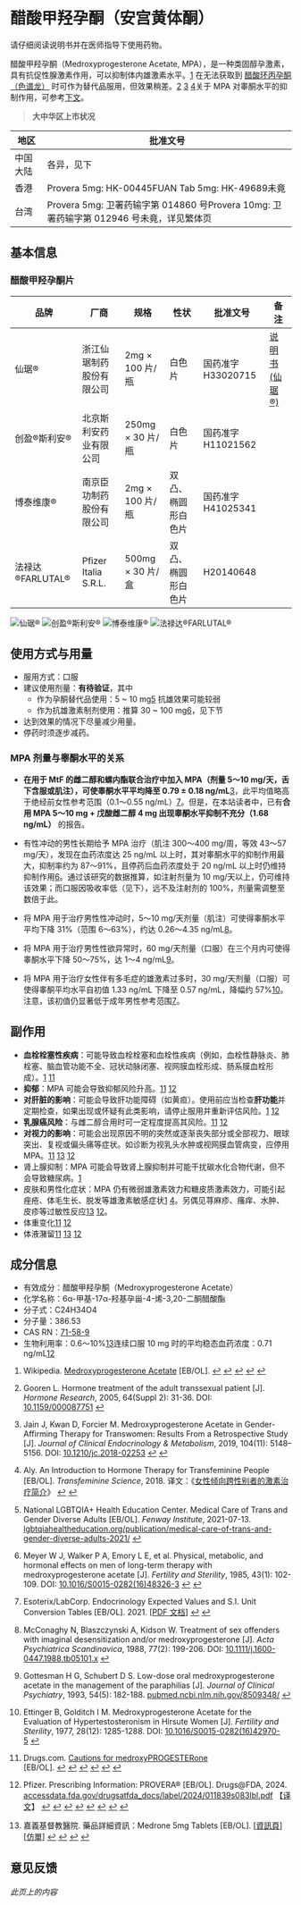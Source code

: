 # 醋酸甲羟孕酮（安宫黄体酮）

请仔细阅读说明书并在医师指导下使用药物。

醋酸甲羟孕酮（Medroxyprogesterone Acetate, MPA），是一种类固醇孕激素，具有抗促性腺激素作用，可以抑制体内雄激素水平。[1](#fn:1) 在无法获取到 [醋酸环丙孕酮（色谱龙）](https://mtf.wiki/zh-cn/docs/medicine/antiandrogen/cyproterone/) 时可作为替代品服用，但效果稍差。[2](#fn:2) [3](#fn:3) [4](#fn:4)关于 MPA 对睾酮水平的抑制作用，可参考[下文](#testosterone-suppression)。

> **大中华区上市状况**

| 地区       | 批准文号                                          |
|------------|--------------------------------------------------|
| 中国大陆   | 各异，见下                                       |
| 香港       | Provera 5mg: HK-00445FUAN Tab 5mg: HK-49689未竟 |
| 台湾       | Provera 5mg: 卫署药输字第 014860 号Provera 10mg: 卫署药输字第 012946 号未竟，详见繁体页 |

## 基本信息

### 醋酸甲羟孕酮片

| 品牌          | 厂商                       | 规格                    | 性状                           | 批准文号         | 备注                        |
|---------------|----------------------------|-------------------------|--------------------------------|------------------|-----------------------------|
| 仙琚®        | 浙江仙琚制药股份有限公司   | 2mg × 100 片/瓶        | 白色片                         | 国药准字 H33020715 | [说明书 (仙琚®)](/images/medicine/medroxyprogesterone/xianju-manual-zh.png) |
| 创盈®斯利安® | 北京斯利安药业有限公司     | 250mg × 30 片/瓶       | 白色片                         | 国药准字 H11021562 |                             |
| 博泰维康®    | 南京臣功制药股份有限公司   | 2mg × 100 片/瓶        | 双凸、椭圆形白色片            | 国药准字 H41025341 |                             |
| 法禄达®FARLUTAL® | Pfizer Italia S.R.L. | 500mg × 30 片/盒       | 双凸、椭圆形白色片            | H20140648        |                             |

![仙琚®](https://mtf.wiki/images/medicine/medroxyprogesterone/xianju.jpg)
![创盈®斯利安®](https://mtf.wiki/images/medicine/medroxyprogesterone/silian.jpg)
![博泰维康®](https://mtf.wiki/images/medicine/medroxyprogesterone/botaiweikang.jpg)
![法禄达®FARLUTAL®](https://mtf.wiki/images/medicine/medroxyprogesterone/pfizer.jpg)

## 使用方式与用量

- 服用方式：口服
- 建议使用剂量：**有待验证**，其中
    - 作为孕酮替代品使用：5 ~ 10 mg[5](#fn:5) 抗雄效果可能较弱
    - 作为抗雄激素制剂使用：推算 30 ~ 100 mg[6](#fn:6)，见下节
- 达到效果的情况下尽量减少用量。
- 停药时须逐步减药。

### MPA 剂量与睾酮水平的关系

- **在用于 MtF 的雌二醇和螺内酯联合治疗中加入 MPA（剂量 5～10 mg/天，舌下含服或肌注），可使睾酮水平平均降至 0.79 ± 0.18 ng/mL**[3](#fn:3)，此平均值略高于绝经前女性参考范围（0.1～0.55 ng/mL）[7](#fn:7)。但是，在本站读者中，已有**合用 MPA 5～10 mg + 戊酸雌二醇 4 mg 出现睾酮水平抑制不充分（1.68 ng/mL）** 的报告。
    
- 有性冲动的男性长期给予 MPA 治疗（肌注 300～400 mg/周，等效 43～57 mg/天），发现在血药浓度达 25 ng/mL 以上时，其对睾酮水平的抑制作用最大，抑制率约为 87～91%，且停药后血药浓度处于 20 ng/mL 以上时仍维持抑制作用[6](#fn:6)。通过该研究的数据推算，如注射剂量为 10 mg/天以上，仍可维持该效果；而口服因吸收率低（见下），远不及注射剂的 100%，剂量需调整至数倍于此。
    
- 将 MPA 用于治疗男性性冲动时，5～10 mg/天剂量（肌注）可使得睾酮水平平均下降 31%（范围 6～63%），约达 0.26～4.35 ng/mL[8](#fn:8)。
    
- 将 MPA 用于治疗男性性欲异常时，60 mg/天剂量（口服）在三个月内可使得睾酮水平下降 50～75%，达 1～4 ng/mL[9](#fn:9)。
    
- 将 MPA 用于治疗女性伴有多毛症的雄激素过多时，30 mg/天剂量（口服）可使得睾酮平均水平自初值 1.33 ng/mL 下降至 0.57 ng/mL，降幅约 57%[10](#fn:10)。注意，该初值仍显著低于成年男性参考范围[7](#fn:7)。

## 副作用

- **血栓栓塞性疾病**：可能导致血栓栓塞和血栓性疾病（例如，血栓性静脉炎、肺栓塞、脑血管功能不全、冠状动脉闭塞、视网膜血栓形成、肠系膜血栓形成）。[1](#fn:1) [11](#fn:11)
- **抑郁**：MPA 可能会导致抑郁风险升高。[11](#fn:11) [12](#fn:12)
- **对肝脏的影响**：可能会导致肝功能障碍（如黄疸）。使用前应当检查**肝功能**并定期检查，如果出现或怀疑有此类影响，请停止服用并重新评估风险。[1](#fn:1) [12](#fn:12)
- **乳腺癌风险**：与雌二醇合用时可一定程度提高其风险。[11](#fn:11) [12](#fn:12)
- **对视力的影响**：可能会出现原因不明的突然或逐渐丧失部分或全部视力、眼球突出、复视或偏头痛等症状。如诊断为视乳头水肿或视网膜血管病变，应停用 MPA。[11](#fn:11) [13](#fn:13) [12](#fn:12)
- 肾上腺抑制：MPA 可能会导致肾上腺抑制并可能干扰碳水化合物代谢，但不会导致糖尿病。[1](#fn:1)
- 皮肤和男性化症状：MPA 仍有微弱雄激素效力和糖皮质激素效力，可能引起痤疮、体毛生长、脱发等雄激素敏感症状[1](#fn:1) [4](#fn:4)。另偶见荨麻疹、瘙痒、水肿、皮疹等过敏性反应[13](#fn:13) [12](#fn:12)。
- 体重变化[11](#fn:11) [12](#fn:12)
- 体液潴留[11](#fn:11) [13](#fn:13) [12](#fn:12)

## 成分信息

- 有效成分：醋酸甲羟孕酮（Medroxyprogesterone Acetate）
- 化学名称：6α-甲基-17α-羟基孕甾-4-烯-3,20-二酮醋酸酯
- 分子式：C24H34O4
- 分子量：386.53
- CAS RN：[71-58-9](https://webbook.nist.gov/cgi/cbook.cgi?ID=71-58-9)
- 生物利用率：0.6～10%[13](#fn:13)连续口服 10 mg 时的平均稳态血药浓度：0.71 ng/mL[12](#fn:12)

1.  Wikipedia. [Medroxyprogesterone Acetate](https://en.wikipedia.org/wiki/Medroxyprogesterone_acetate) \[EB/OL\]. [↩︎](#fnref:1) [↩︎](#fnref1:1) [↩︎](#fnref2:1) [↩︎](#fnref3:1) [↩︎](#fnref4:1)
    
2.  Gooren L. Hormone treatment of the adult transsexual patient \[J\]. _Hormone Research_, 2005, 64(Suppl 2): 31-36. DOI: [10.1159/000087751](https://doi.org/10.1159/000087751) [↩︎](#fnref:2)
    
3.  Jain J, Kwan D, Forcier M. Medroxyprogesterone Acetate in Gender-Affirming Therapy for Transwomen: Results From a Retrospective Study \[J\]. _Journal of Clinical Endocrinology & Metabolism_, 2019, 104(11): 5148–5156. DOI: [10.1210/jc.2018-02253](https://doi.org/10.1210/jc.2018-02253) [↩︎](#fnref:3) [↩︎](#fnref1:3)
    
4.  Aly. An Introduction to Hormone Therapy for Transfeminine People \[EB/OL\]. _Transfeminine Science_, 2018. 译文：《[女性倾向跨性别者的激素治疗简介](https://tfsci.mtf.wiki/articles/transfem-intro/)》 [↩︎](#fnref:4) [↩︎](#fnref1:4)
    
5.  National LGBTQIA+ Health Education Center. Medical Care of Trans and Gender Diverse Adults \[EB/OL\]. _Fenway Institute_, 2021-07-13. [lgbtqiahealtheducation.org/publication/medical-care-of-trans-and-gender-diverse-adults-2021/](https://www.lgbtqiahealtheducation.org/publication/medical-care-of-trans-and-gender-diverse-adults-2021/) [↩︎](#fnref:5)
    
6.  Meyer W J, Walker P A, Emory L E, et al. Physical, metabolic, and hormonal effects on men of long-term therapy with medroxyprogesterone acetate \[J\]. _Fertility and Sterility_, 1985, 43(1): 102-109. DOI: [10.1016/S0015-0282(16)48326-3](https://www.sciencedirect.com/science/article/pii/S0015028216483263) [↩︎](#fnref:6) [↩︎](#fnref1:6)
    
7.  Esoterix/LabCorp. Endocrinology Expected Values and S.I. Unit Conversion Tables \[EB/OL\]. 2021. \[[PDF 文档](https://specialtytesting.labcorp.com/sites/default/files/2021-07/L5167-0421-18%20Endocrine%20Expected%20Values_0.pdf)\] [↩︎](#fnref:7) [↩︎](#fnref1:7)
    
8.  McConaghy N, Blaszczynski A, Kidson W. Treatment of sex offenders with imaginal desensitization and/or medroxyprogesterone \[J\]. _Acta Psychiatrica Scandinavica_, 1988, 77(2): 199-206. DOI: [10.1111/j.1600-0447.1988.tb05101.x](https://doi.org/10.1111/j.1600-0447.1988.tb05101.x) [↩︎](#fnref:8)
    
9.  Gottesman H G, Schubert D S. Low-dose oral medroxyprogesterone acetate in the management of the paraphilias \[J\]. _Journal of Clinical Psychiatry_, 1993, 54(5): 182-188. [pubmed.ncbi.nlm.nih.gov/8509348/](https://pubmed.ncbi.nlm.nih.gov/8509348/) [↩︎](#fnref:9)
    
10.  Ettinger B, Golditch I M. Medroxyprogesterone Acetate for the Evaluation of Hypertestosteronism in Hirsute Women \[J\]. _Fertility and Sterility_, 1977, 28(12): 1285-1288. DOI: [10.1016/S0015-0282(16)42970-5](https://doi.org/10.1016/S0015-0282%2816%2942970-5) [↩︎](#fnref:10)
    
11.  Drugs.com. [Cautions for medroxyPROGESTERone](https://www.drugs.com/monograph/medroxyprogesterone.html#warnings) \[EB/OL\]. [↩︎](#fnref:11) [↩︎](#fnref1:11) [↩︎](#fnref2:11) [↩︎](#fnref3:11) [↩︎](#fnref4:11) [↩︎](#fnref5:11)
    
12.  Pfizer. Prescribing Information: PROVERA® \[EB/OL\]. Drugs@FDA, 2024. [accessdata.fda.gov/drugsatfda_docs/label/2024/011839s083lbl.pdf](https://www.accessdata.fda.gov/drugsatfda_docs/label/2024/011839s083lbl.pdf) 【[译文](https://tfsci.mtf.wiki/misc/provera/)】 [↩︎](#fnref:12) [↩︎](#fnref1:12) [↩︎](#fnref2:12) [↩︎](#fnref3:12) [↩︎](#fnref4:12) [↩︎](#fnref5:12) [↩︎](#fnref6:12) [↩︎](#fnref7:12)
    
13.  嘉義基督教醫院. 藥品詳細資訊：Medrone 5mg Tablets \[EB/OL\]. \[[資訊頁](https://www.cych.org.tw/pharm/searchdrugdetail.aspx?drug_serial=9622)\] \[[仿單](https://www.cych.org.tw/pharm/%e4%bb%bf%e5%96%ae/PROVE-1080726.pdf)\] [↩︎](#fnref:13) [↩︎](#fnref1:13) [↩︎](#fnref2:13) [↩︎](#fnref1:13)

## 意见反馈

###### 此页上的内容